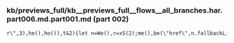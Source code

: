 ### kb/previews_full/kb__previews_full__flows__all_branches.har.part006.md.part001.md (part 002)

```md
r\",3),he(),ho()),t&2){let n=We(),r=xS(2);me(),be(\"href\",n.fallbackLink,
```

```
